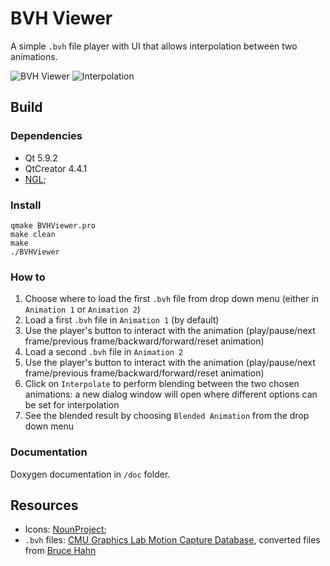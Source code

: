 # BVH Viewer

A simple `.bvh` file player with UI that allows interpolation between two animations. 

![BVH Viewer](https://i.imgur.com/ydiU462.png)
![Interpolation](https://i.imgur.com/ZMnwPNk.png)

## Build

### Dependencies
* Qt 5.9.2
* QtCreator 4.4.1
* [NGL](https://github.com/NCCA/NGL);

### Install

```
qmake BVHViewer.pro
make clean
make
./BVHViewer
```

### How to

1. Choose where to load the first `.bvh` file from drop down menu (either in `Animation 1` or `Animation 2`)
1. Load a first `.bvh` file in `Animation 1` (by default) 
1. Use the player's button to interact with the animation (play/pause/next frame/previous frame/backward/forward/reset animation)
1. Load a second `.bvh` file in `Animation 2`
1. Use the player's button to interact with the animation (play/pause/next frame/previous frame/backward/forward/reset animation)
1. Click on `Interpolate` to perform blending between the two chosen animations: a new dialog window will open where different options can be set for interpolation
1. See the blended result by choosing `Blended Animation` from the drop down menu

### Documentation

Doxygen documentation in `/doc` folder.

## Resources
* Icons: [NounProject](https://thenounproject.com);
* `.bvh` files: [CMU Graphics Lab Motion Capture Database](http://mocap.cs.cmu.edu/resources.php), converted files from [Bruce Hahn](https://sites.google.com/a/cgspeed.com/cgspeed/motion-capture/daz-friendly-release)